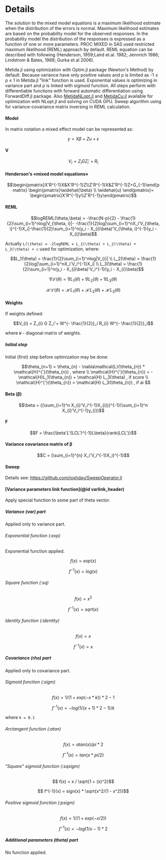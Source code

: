 # Details

The solution to the mixed model equations is a maximum likelihood estimate when the distribution of the errors is normal. Maximum likelihood estimates are based on the probability model for the observed responses. In the probability model the distribution of the responses is expressed as a function of one or more parameters. PROC MIXED in SAS used restricted maximum likelihood (REML) approach by default. REML equation can be described with following (Henderson,  1959;Laird et.al. 1982; Jennrich 1986; Lindstrom & Bates, 1988; Gurka et.al 2006).

Metida.jl using optimization with Optim.jl package (Newton's Method) by default.  Because variance have only positive values and ρ is limited as -1 ≤ ρ ≤ 1 in Metida.jl "link" function is used. Exponential values is optimizing in variance part and ρ is linked with sigmoid function.
All steps perform with differentiable functions with forward automatic differentiation using ForwardDiff.jl package. Also [MetidaNLopt.jl](https://github.com/PharmCat/MetidaNLopt.jl) and [MetidaCu.jl](https://github.com/PharmCat/MetidaCu.jl) available for optimization with NLopt.jl and solving on CUDA GPU. Sweep algorithm using for variance-covariance matrix inversing in REML calculation.

#### Model

In matrix notation a mixed effect model can be represented as:

```math
y = X\beta + Zu + \epsilon
```

#### V

```math
V_{i} = Z_{i}GZ_i'+R_{i}
```

#### Henderson's «mixed model equations»

```math
\begin{pmatrix}X'R^{-1}X&X'R^{-1}Z\\Z'R^{-1}X&Z'R^{-1}Z+G_{-1}\end{pmatrix}  \begin{pmatrix}\widehat{\beta} \\ \widehat{u} \end{pmatrix}= \begin{pmatrix}X'R^{-1}y\\Z'R^{-1}y\end{pmatrix}
```

#### REML

```math
logREML(\theta,\beta) = -\frac{N-p}{2} - \frac{1}{2}\sum_{i=1}^nlog|V_{\theta, i}|-

-\frac{1}{2}log|\sum_{i=1}^nX_i'V_{\theta, i}^{-1}X_i|-\frac{1}{2}\sum_{i=1}^n(y_i - X_{i}\beta)'V_{\theta, i}^{-1}(y_i - X_{i}\beta)
```

Actually ```L(\theta) = -2logREML = L_1(\theta) + L_2(\theta) + L_3(\theta) + c``` used for optimization, where:

```math
L_1(\theta) = \frac{1}{2}\sum_{i=1}^nlog|V_{i}| \\

L_2(\theta) = \frac{1}{2}log|\sum_{i=1}^nX_i'V_i^{-1}X_i| \\

L_3(\theta) = \frac{1}{2}\sum_{i=1}^n(y_i - X_{i}\beta)'V_i^{-1}(y_i - X_{i}\beta)
```

```math
\nabla\mathcal{L}(\theta) = \nabla L_1(\theta) + \nabla L_2(\theta) + \nabla L_3(\theta)
```

```math
\mathcal{H}\mathcal{L}(\theta) =  \mathcal{H}L_1(\theta)  + \mathcal{H}L_2(\theta) +  \mathcal{H} L_3(\theta)
```

#### Weights

If weights defined:

```math
V_{i} = Z_{i} G Z_i'+ W^{- \frac{1}{2}}_i R_{i} W^{- \frac{1}{2}}_i
```


where ```W``` - diagonal matrix of weights.


##### Initial step

Initial (first) step before optimization may be done:

```math
\theta_{n+1} = \theta_{n} - \nabla\mathcal{L}(\theta_{n}) * \mathcal{H}^{'}(\theta_{n}) , where \\

\mathcal{H}^{'}(\theta_{n}) = - \mathcal{H}L_1(\theta_{n})  + \mathcal{H} L_3(\theta) , if score \\

\mathcal{H}^{'}(\theta_{n}) =  \mathcal{H} L_3(\theta_{n}) , if ai

```


#### Beta (β)

```math
\beta = {(\sum_{i=1}^n X_{i}'V_i^{-1}X_{i})}^{-1}(\sum_{i=1}^n X_{i}'V_i^{-1}y_{i})
```

#### F

```math
F = \frac{\beta'L'(LCL')^{-1}L\beta}{rank(LCL')}
```

#### Variance covariance matrix of β

```math
C = (\sum_{i=1}^{n} X_i'V_i^{-1}X_i)^{-1}
```

#### Sweep

Details see: https://github.com/joshday/SweepOperator.jl

#### [Variance parameters link function](@id varlink_header)

Apply special function to some part of theta vector.

##### Variance (var) part

Applied only to variance part.

###### Exponential function (:exp)

Exponential function applied.

```math
  f(x) = exp(x)
```

```math
  f^{-1}(x) = log(x)
```

###### Square function (:sq)

```math
  f(x) = x^2
```

```math
  f^{-1}(x) = sqrt(x)
```

###### Identity function (:identity)

```math
  f(x) = x
```

```math
  f^{-1}(x) = x
```

##### Covariance (rho) part

Applied only to covariance part.

###### Sigmoid function (:sigm)

```math
  f(x) = 1 / (1 + exp(- x * k)) * 2 - 1
```

```math
  f^{-1}(x) = -log(1 / (x + 1) * 2 - 1) / k
```

where ``k = 0.1``

###### Arctangent function (:atan)

```math
  f(x) = atan(x)/pi*2
```

```math
  f^{-1}(x) = tan(x*pi/2)
```

###### "Square" sigmoid function (:sqsigm)

```math
  f(x) = x / \sqrt{1 + (x)^2}
```

```math
  f^{-1}(x) = sign(x) * \sqrt{x^2/(1 - x^2)}
```

###### Positive sigmoid function (:psigm)

```math
  f(x) = 1/(1 + exp(-x / 2))
```

```math
  f^{-1}(x) = -log(1/x - 1) * 2
```

##### Additional parameters (theta) part

No function applied.
